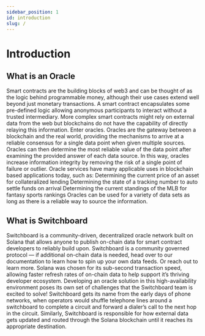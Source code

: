 ```yaml
---
sidebar_position: 1
id: introduction
slug: /
---
```


# Introduction

## What is an Oracle

Smart contracts are the building blocks of web3 and can be thought of as the logic behind programmable money, although their use cases extend well beyond just monetary transactions. A smart contract encapsulates some pre-defined logic allowing anonymous participants to interact without a trusted intermediary. More complex smart contracts might rely on external data from the web but blockchains do not have the capability of directly relaying this information. Enter oracles.
Oracles are the gateway between a blockchain and the real world, providing the mechanisms to arrive at a reliable consensus for a single data point when given multiple sources. Oracles can then determine the most reliable value of the data point after examining the provided answer of each data source. In this way, oracles increase information integrity by removing the risk of a single point of failure or outlier. Oracle services have many applicable uses in blockchain based applications today, such as:
Determining the current price of an asset for collateralized lending
Determining the state of a tracking number to auto settle funds on arrival
Determining the current standings of the MLB for fantasy sports rankings
Oracles can be used for a variety of data sets as long as there is a reliable way to source the information.

## What is Switchboard

Switchboard is a community-driven, decentralized oracle network built on Solana that allows anyone to publish on-chain data for smart contract developers to reliably build upon. Switchboard is a community governed protocol — if additional on-chain data is needed, head over to our documentation to learn how to spin up your own data feeds. Or reach out to learn more.
Solana was chosen for its sub-second transaction speed, allowing faster refresh rates of on-chain data to help support it’s thriving developer ecosystem. Developing an oracle solution in this high-availability environment poses its own set of challenges that the Switchboard team is excited to solve!
Switchboard gets its name from the early days of phone networks, when operators would shuffle telephone lines around a switchboard to complete a circuit and forward a dialer’s call to the next hop in the circuit. Similarly, Switchboard is responsible for how external data gets updated and routed through the Solana blockchain until it reaches its appropriate destination.
